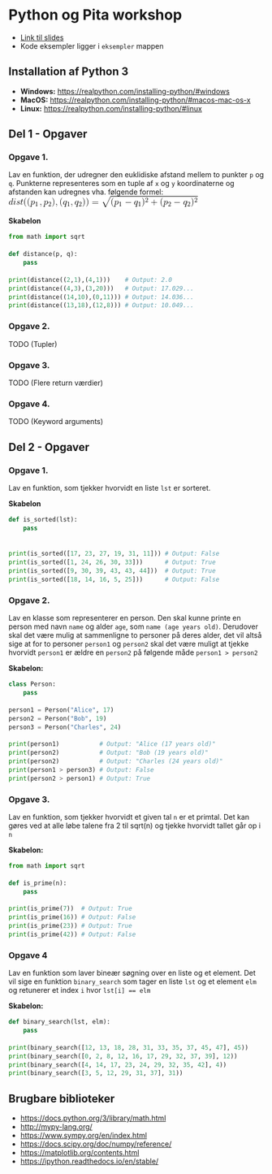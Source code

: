 # Python og Pita workshop
- [Link til slides](https://bit.ly/2MDHOdR)
- Kode eksempler ligger i `eksempler` mappen

## Installation af Python 3
- **Windows:** https://realpython.com/installing-python/#windows
- **MacOS:** https://realpython.com/installing-python/#macos-mac-os-x
- **Linux:** https://realpython.com/installing-python/#linux

## Del 1 - Opgaver
### Opgave 1.
Lav en funktion, der udregner den euklidiske afstand mellem to punkter `p` og `q`. Punkterne  representeres som en tuple af `x` og `y` koordinaterne og afstanden kan udregnes vha. følgende formel:
![distance](img/distance.gif)

**Skabelon**
```python
from math import sqrt

def distance(p, q):
	pass

print(distance((2,1),(4,1)))    # Output: 2.0
print(distance((4,3),(3,20)))   # Output: 17.029...
print(distance((14,10),(0,11))) # Output: 14.036...
print(distance((13,18),(12,8))) # Output: 10.049...
```


### Opgave 2.
TODO (Tupler)

### Opgave 3.
TODO (Flere return værdier)

### Opgave 4.
TODO (Keyword arguments)

## Del 2 - Opgaver
### Opgave 1.
Lav en funktion, som tjekker hvorvidt en liste `lst` er sorteret. 

**Skabelon**
```python
def is_sorted(lst):
	pass


print(is_sorted([17, 23, 27, 19, 31, 11])) # Output: False
print(is_sorted([1, 24, 26, 30, 33]))      # Output: True
print(is_sorted([9, 30, 39, 43, 43, 44]))  # Output: True
print(is_sorted([18, 14, 16, 5, 25]))      # Output: False
```

### Opgave 2.
Lav en klasse som representerer en person. Den skal kunne printe en person med navn `name` og alder `age`, som `name (age years old)`. Derudover skal det være mulig at sammenligne to personer på deres alder, det vil altså sige at for to personer `person1` og `person2` skal det være muligt at tjekke hvorvidt `person1` er ældre en `person2` på følgende måde `person1 > person2`

**Skabelon:**
```python
class Person:
	pass

person1 = Person("Alice", 17)
person2 = Person("Bob", 19)
person3 = Person("Charles", 24)

print(person1)           # Output: "Alice (17 years old)"
print(person2)           # Output: "Bob (19 years old)"
print(person2)           # Output: "Charles (24 years old)"
print(person1 > person3) # Output: False
print(person2 > person1) # Output: True
```

### Opgave 3.
Lav en funktion, som tjekker hvorvidt et given tal `n` er et primtal. Det kan gøres ved at alle løbe talene fra 2 til sqrt(n) og tjekke hvorvidt tallet går op i `n`

**Skabelon:**
```python
from math import sqrt

def is_prime(n):
	pass

print(is_prime(7))  # Output: True
print(is_prime(16)) # Output: False
print(is_prime(23)) # Output: True
print(is_prime(42)) # Output: False
```

### Opgave 4
Lav en funktion som laver bineær søgning over en liste og et element. Det vil sige en funktion `binary_search` som tager en liste `lst` og et element `elm` og retunerer et index `i` hvor `lst[i] == elm` 
	
**Skabelon:**
```python
def binary_search(lst, elm):
	pass

print(binary_search([12, 13, 18, 28, 31, 33, 35, 37, 45, 47], 45))     # Output: 8
print(binary_search([0, 2, 8, 12, 16, 17, 29, 32, 37, 39], 12))        # Output: 3
print(binary_search([4, 14, 17, 23, 24, 29, 32, 35, 42], 4))           # Output: 0
print(binary_search([3, 5, 12, 29, 31, 37], 31))                       # Output: 4
```

## Brugbare biblioteker
- https://docs.python.org/3/library/math.html
- http://mypy-lang.org/
- https://www.sympy.org/en/index.html
- https://docs.scipy.org/doc/numpy/reference/
- https://matplotlib.org/contents.html
- https://ipython.readthedocs.io/en/stable/

